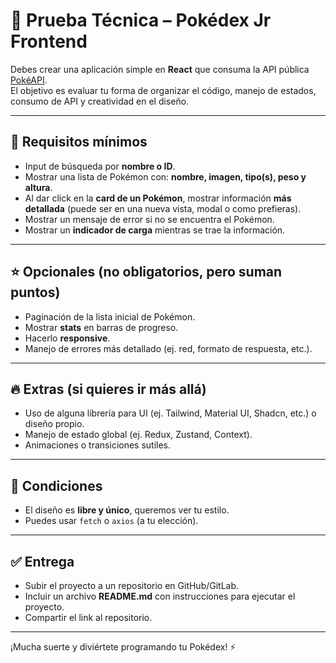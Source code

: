 # 🚀 Prueba Técnica – Pokédex Jr Frontend

Debes crear una aplicación simple en **React** que consuma la API pública [PokéAPI](https://pokeapi.co/).  
El objetivo es evaluar tu forma de organizar el código, manejo de estados, consumo de API y creatividad en el diseño.  

---

## 📌 Requisitos mínimos

- Input de búsqueda por **nombre o ID**.  
- Mostrar una lista de Pokémon con: **nombre, imagen, tipo(s), peso y altura**.  
- Al dar click en la **card de un Pokémon**, mostrar información **más detallada** (puede ser en una nueva vista, modal o como prefieras).  
- Mostrar un mensaje de error si no se encuentra el Pokémon.  
- Mostrar un **indicador de carga** mientras se trae la información.  

---

## ⭐ Opcionales (no obligatorios, pero suman puntos)

- Paginación de la lista inicial de Pokémon.  
- Mostrar **stats** en barras de progreso.  
- Hacerlo **responsive**.  
- Manejo de errores más detallado (ej. red, formato de respuesta, etc.).  

---

## 🔥 Extras (si quieres ir más allá)

- Uso de alguna librería para UI (ej. Tailwind, Material UI, Shadcn, etc.) o diseño propio.  
- Manejo de estado global (ej. Redux, Zustand, Context).  
- Animaciones o transiciones sutiles.  

---

## 🎨 Condiciones

- El diseño es **libre y único**, queremos ver tu estilo.  
- Puedes usar `fetch` o `axios` (a tu elección).  

---

## ✅ Entrega

- Subir el proyecto a un repositorio en GitHub/GitLab.  
- Incluir un archivo **README.md** con instrucciones para ejecutar el proyecto.  
- Compartir el link al repositorio.  

---

¡Mucha suerte y diviértete programando tu Pokédex! ⚡
